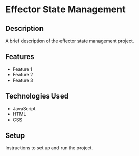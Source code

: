 # Effector State Management

## Description

A brief description of the effector state management project.

## Features

- Feature 1
- Feature 2
- Feature 3

## Technologies Used

- JavaScript
- HTML
- CSS

## Setup

Instructions to set up and run the project.
